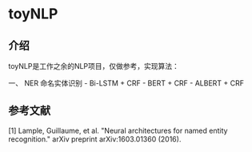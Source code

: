 # toyNLP


## 介绍

toyNLP是工作之余的NLP项目，仅做参考，实现算法：

一、 NER 命名实体识别
    - Bi-LSTM + CRF
    - BERT + CRF 
    - ALBERT + CRF


## 参考文献

[1] Lample, Guillaume, et al. "Neural architectures for named entity recognition." arXiv preprint arXiv:1603.01360 (2016).
